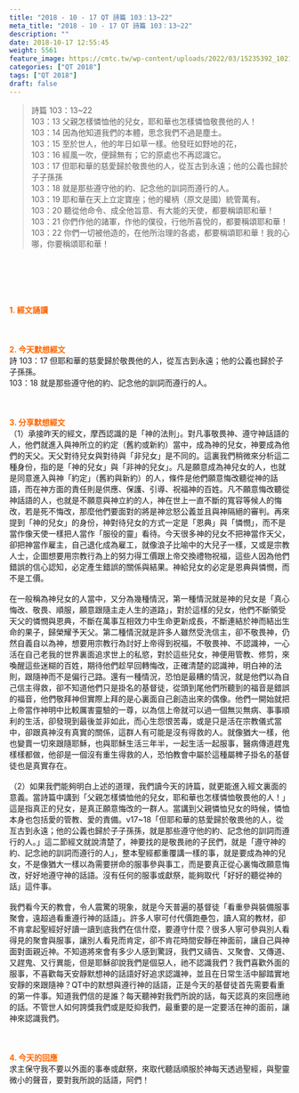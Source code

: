```yaml
---
title: "2018 - 10 - 17 QT 詩篇 103：13~22"
meta_title: "2018 - 10 - 17 QT 詩篇 103：13~22"
description: ""
date: 2018-10-17 12:55:45
weight: 5561
feature_image: https://cmtc.tw/wp-content/uploads/2022/03/15235392_10211799862337740_180693556567566654_o-1.webp
categories: ["QT 2018"]
tags: ["QT 2018"]
draft: false
---
```


<blockquote>詩篇 103：13~22<br />
103：13 父親怎樣憐恤他的兒女，耶和華也怎樣憐恤敬畏他的人！<br />
103：14 因為他知道我們的本體，思念我們不過是塵土。<br />
103：15 至於世人，他的年日如草一樣。他發旺如野地的花，<br />
103：16 經風一吹，便歸無有；它的原處也不再認識它。<br />
103：17 但耶和華的慈愛歸於敬畏他的人，從亙古到永遠；他的公義也歸於子子孫孫<br />
103：18 就是那些遵守他的約、記念他的訓詞而遵行的人。<br />
103：19 耶和華在天上立定寶座；他的權柄（原文是國）統管萬有。<br />
103：20 聽從他命令、成全他旨意、有大能的天使，都要稱頌耶和華！<br />
103：21 你們作他的諸軍，作他的僕役，行他所喜悅的，都要稱頌耶和華！<br />
103：22 你們一切被他造的，在他所治理的各處，都要稱頌耶和華！我的心哪，你要稱頌耶和華！</blockquote><br />
&nbsp;<br />
<br />
&nbsp;<br />
<br />
<span style="color: #ff6600;"><strong>1. </strong><strong>經文誦讀</strong></span><br />
<br />
<span style="color: #ff6600;"><strong> </strong></span><br />
<br />
<span style="color: #ff6600;"><strong>2. 今天默想</strong><strong>經文<br />
</strong></span>詩 103：17 但耶和華的慈愛歸於敬畏他的人，從亙古到永遠；他的公義也歸於子子孫孫。<br />
103：18 就是那些遵守他的約、記念他的訓詞而遵行的人。<br />
<br />
&nbsp;<br />
<br />
<span style="color: #ff6600;"><strong>3. 分享默想經文<br />
</strong></span>（1）承接昨天的經文，摩西認識的是「神的法則」。對凡事敬畏神、遵守神話語的人，他們就進入與神所立的約定（舊約或新約）當中，成為神的兒女，神要成為他們的天父。天父對待兒女與對待與「非兒女」是不同的。這裏我們稍微來分析這二種身份，指的是「神的兒女」與「非神的兒女」。凡是願意成為神兒女的人，也就是同意進入與神「約定」（舊約與新約）的人，條件是他們願意悔改聽從神的話語，而在神方面的責任則是供應、保護、引導、祝福神的百姓。凡不願意悔改聽從神話語的人，也就是不願意與神立約的人，神在世上一直不斷的寬容等候人的悔改，若是死不悔改，那麼他們要面對的將是神忿怒公義並且與神隔絕的審判。再來提到「神的兒女」的身份，神對待兒女的方式一定是「恩典」與「憐憫」，而不是當作像天使一樣把人當作「服役的靈」看待。今天很多神的兒女不把神當作天父，卻把神當作雇主，自己退化成為雇工，就像浪子比喻中的大兒子一樣，又或是宗教人士，企圖想要用宗教行為上的努力得工價跟上帝交換禮物祝福，這些人因為他們錯誤的信心認知，必定產生錯誤的關係與結果。神給兒女的必定是恩典與憐憫，而不是工價。<br />
<br />
在一般稱為神兒女的人當中，又分為幾種情況，第一種情況就是神的兒女是「真心悔改、敬畏、順服，願意跟隨主走人生的道路」，對於這樣的兒女，他們不斷領受天父的憐憫與恩典，不斷在萬事互相效力中生命更新成長，不斷連結於神而結出生命的果子，歸榮耀予天父。第二種情況就是許多人雖然受洗信主，卻不敬畏神，仍然自義自以為神，想要用宗教行為討好上帝得到祝福，不敬畏神、不認識神，一心活在自己老我的世界裏面追求世上的私慾，對於這些兒女，神便用管教、修剪，來喚醒這些迷糊的百姓，期待他們趁早回轉悔改，正確清楚的認識神，明白神的法則，跟隨神而不是偏行己路。還有一種情況，恐怕是最糟的情況，就是他們以為自己信主得救，卻不知道他們只是掛名的基督徒，從頭到尾他們所聽到的福音是錯誤的福音，他們敬拜神但實際上拜的是心裏面自己創造出來的偶像。他們一開始就把上帝當作神明中比較厲害靈驗的一尊，以為信上帝就可以過一個無災無病、事事順利的生活，卻發現到最後並非如此，而心生怨恨苦毒，或是只是活在宗教儀式當中，卻跟真神沒有真實的關係，這群人有可能是沒有得救的人。就像猶大一樣，他也變賣一切來跟隨耶穌，也與耶穌生活三年半，一起生活一起服事，醫病傳道趕鬼樣樣都做，他卻是一個沒有重生得救的人，恐怕教會中屬於這種屬稗子掛名的基督徒也是真實存在。<br />
<br />
（2）如果我們能夠明白上述的道理，我們讀今天的詩篇，就更能進入經文裏面的意義。當詩篇中講到「父親怎樣憐恤他的兒女，耶和華也怎樣憐恤敬畏他的人！」這是指真正的兒女，是真正願意悔改的一群人。當講到父親憐恤兒女的時候，憐恤本身也包括愛的管教、愛的責備。v17~18「但耶和華的慈愛歸於敬畏他的人，從亙古到永遠；他的公義也歸於子子孫孫，就是那些遵守他的約、記念他的訓詞而遵行的人。」這二節經文就說清楚了，神要找的是敬畏祂的子民們，就是「遵守神的約、記念祂的訓詞而遵行的人」，整本聖經都重覆講一樣的事，就是要成為神的兒女，不是像猶大一樣以為需要拼命的服事參與事工，而是要真正從心裏悔改願意悔改，好好地遵守神的話語。沒有任何的服事或獻祭，能夠取代「好好的聽從神的話」這件事。<br />
<br />
我們看今天的教會，令人震驚的現象，就是今天普遍的基督徒「看重參與裝備服事聚會，遠超過看重遵行神的話語」。許多人寧可付代價跑壘包，讀人寫的教材，卻不肯拿起聖經好好讀一讀到底我們在信什麼，要遵守什麼？很多人寧可參與別人看得見的聚會與服事，讓別人看見而肯定，卻不肯花時間安靜在神面前，讓自己與神面對面親近神。不知道將來會有多少人感到驚訝，我們又禱告、又聚會、又傳道、又趕鬼、又行異能，但是耶穌卻說我們是個惡人，祂不認識我們？我們喜歡外面的服事，不喜歡每天安靜默想神的話語好好追求認識神，並且在日常生活中腳踏實地安靜的來跟隨神？QT中的默想與遵行神的話語，正是今天的基督徒首先需要看重的第一件事。知道我們信的是誰？每天聽神對我們所說的話，每天認真的來回應祂的話。不管世人如何誇獎我們或是貶抑我們，最重要的是一定要活在神的面前，讓神來認識我們。<br />
<br />
&nbsp;<br />
<br />
<span style="color: #ff6600;"><strong>4. 今天的回應<br />
</strong></span>求主保守我不要以外面的事奉或獻祭，來取代聽話順服於神每天透過聖經，與聖靈微小的聲音，要對我所說的話語，阿們！<br />
<br />
&nbsp;<br />
<br />
&nbsp;
        